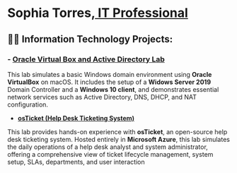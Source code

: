 <h1>Sophia Torres,<a href="https://linkedin.com/in/lsophia-torres-/"> IT Professional</a></h1>

<h2>👨‍💻 Information Technology Projects:</h2>

<h3>- <a href="https://github.com/Sophia-Torres/OracleVirtualBox-ActiveDirectory-/"> <b>Oracle Virtual Box and Active Directory Lab</b></a></h3>

This lab simulates a basic Windows domain environment using **Oracle VirtualBox** on macOS. It includes the setup of a **Widows Server 2019** Domain Controller and a **Windows 10 client**, and demonstrates essential network services such as Active Directory, DNS, DHCP, and NAT configuration.



- <a href="https://github.com/Sophia-Torres/osTicketLab-/"> <b>osTicket (Help Desk Ticketing System)</b></a>

This lab provides hands-on experience with **osTicket**, an open-source help desk ticketing system. Hosted entirely in **Microsoft Azure**, this lab simulates the daily operations of a help desk analyst and system administrator, offering a comprehensive view of ticket lifecycle management, system setup, SLAs, departments, and user interaction
